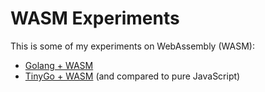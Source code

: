 # WASM Experiments

This is some of my experiments on WebAssembly (WASM):

* [Golang + WASM](https://github.com/alankrantas/wasm_experiments/tree/main/go-wasm)
* [TinyGo + WASM](https://github.com/alankrantas/wasm_experiments/tree/main/tinygo-wasm) (and compared to pure JavaScript)
